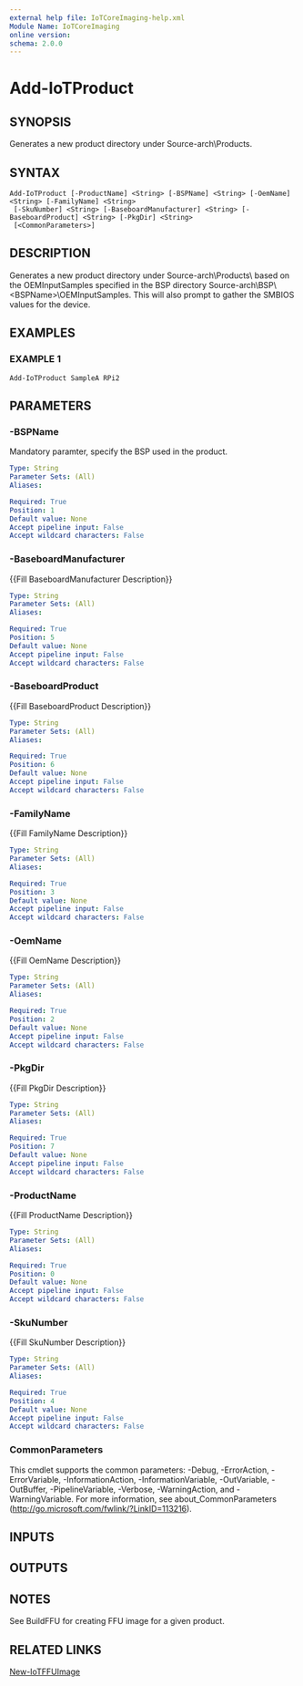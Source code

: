 ```yaml
---
external help file: IoTCoreImaging-help.xml
Module Name: IoTCoreImaging
online version:
schema: 2.0.0
---
```


# Add-IoTProduct

## SYNOPSIS
Generates a new product directory under Source-arch\Products\.

## SYNTAX

```
Add-IoTProduct [-ProductName] <String> [-BSPName] <String> [-OemName] <String> [-FamilyName] <String>
 [-SkuNumber] <String> [-BaseboardManufacturer] <String> [-BaseboardProduct] <String> [-PkgDir] <String>
 [<CommonParameters>]
```

## DESCRIPTION
Generates a new product directory under Source-arch\Products\ based on the OEMInputSamples specified in the BSP directory Source-arch\BSP\\\<BSPName\>\OEMInputSamples.
This will also prompt to gather the SMBIOS values for the device.

## EXAMPLES

### EXAMPLE 1
```
Add-IoTProduct SampleA RPi2
```

## PARAMETERS

### -BSPName
Mandatory paramter, specify the BSP used in the product.

```yaml
Type: String
Parameter Sets: (All)
Aliases:

Required: True
Position: 1
Default value: None
Accept pipeline input: False
Accept wildcard characters: False
```

### -BaseboardManufacturer
{{Fill BaseboardManufacturer Description}}

```yaml
Type: String
Parameter Sets: (All)
Aliases:

Required: True
Position: 5
Default value: None
Accept pipeline input: False
Accept wildcard characters: False
```

### -BaseboardProduct
{{Fill BaseboardProduct Description}}

```yaml
Type: String
Parameter Sets: (All)
Aliases:

Required: True
Position: 6
Default value: None
Accept pipeline input: False
Accept wildcard characters: False
```

### -FamilyName
{{Fill FamilyName Description}}

```yaml
Type: String
Parameter Sets: (All)
Aliases:

Required: True
Position: 3
Default value: None
Accept pipeline input: False
Accept wildcard characters: False
```

### -OemName
{{Fill OemName Description}}

```yaml
Type: String
Parameter Sets: (All)
Aliases:

Required: True
Position: 2
Default value: None
Accept pipeline input: False
Accept wildcard characters: False
```

### -PkgDir
{{Fill PkgDir Description}}

```yaml
Type: String
Parameter Sets: (All)
Aliases:

Required: True
Position: 7
Default value: None
Accept pipeline input: False
Accept wildcard characters: False
```

### -ProductName
{{Fill ProductName Description}}

```yaml
Type: String
Parameter Sets: (All)
Aliases:

Required: True
Position: 0
Default value: None
Accept pipeline input: False
Accept wildcard characters: False
```

### -SkuNumber
{{Fill SkuNumber Description}}

```yaml
Type: String
Parameter Sets: (All)
Aliases:

Required: True
Position: 4
Default value: None
Accept pipeline input: False
Accept wildcard characters: False
```

### CommonParameters
This cmdlet supports the common parameters: -Debug, -ErrorAction, -ErrorVariable, -InformationAction, -InformationVariable, -OutVariable, -OutBuffer, -PipelineVariable, -Verbose, -WarningAction, and -WarningVariable. For more information, see about_CommonParameters (http://go.microsoft.com/fwlink/?LinkID=113216).

## INPUTS

## OUTPUTS

## NOTES
See BuildFFU for creating FFU image for a given product.

## RELATED LINKS

[New-IoTFFUImage](New-IoTFFUImage.md)